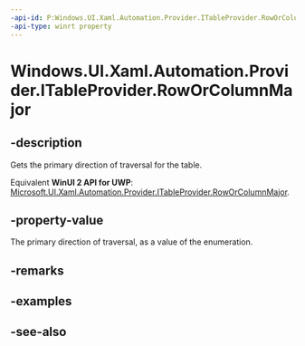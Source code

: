 ```yaml
---
-api-id: P:Windows.UI.Xaml.Automation.Provider.ITableProvider.RowOrColumnMajor
-api-type: winrt property
---
```


<!-- Property syntax
public Windows.UI.Xaml.Automation.RowOrColumnMajor RowOrColumnMajor { get; }
-->

# Windows.UI.Xaml.Automation.Provider.ITableProvider.RowOrColumnMajor

## -description
Gets the primary direction of traversal for the table.

Equivalent **WinUI 2 API for UWP**: [Microsoft.UI.Xaml.Automation.Provider.ITableProvider.RowOrColumnMajor](/windows/winui/api/microsoft.ui.xaml.automation.provider.itableprovider.roworcolumnmajor).

## -property-value
The primary direction of traversal, as a value of the enumeration.

## -remarks

## -examples

## -see-also

